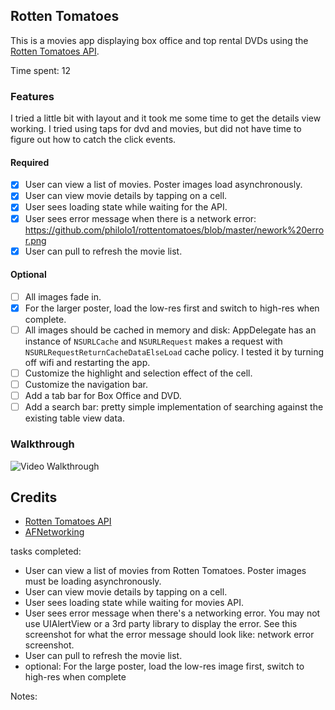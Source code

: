 ## Rotten Tomatoes

This is a movies app displaying box office and top rental DVDs using the [Rotten Tomatoes API](http://developer.rottentomatoes.com/docs/read/JSON).

Time spent: 12 

### Features

  I tried a little bit with layout and it took me some time to get the details view working. I tried using taps for dvd and movies, but did not have time to figure out how to catch the click events.

#### Required

- [x] User can view a list of movies. Poster images load asynchronously.
- [x] User can view movie details by tapping on a cell.
- [x] User sees loading state while waiting for the API.
- [x] User sees error message when there is a network error: https://github.com/philolo1/rottentomatoes/blob/master/nework%20error.png 
- [x] User can pull to refresh the movie list.

#### Optional

- [ ] All images fade in.
- [x] For the larger poster, load the low-res first and switch to high-res when complete.
- [ ] All images should be cached in memory and disk: AppDelegate has an instance of `NSURLCache` and `NSURLRequest` makes a request with `NSURLRequestReturnCacheDataElseLoad` cache policy. I tested it by turning off wifi and restarting the app.
- [ ] Customize the highlight and selection effect of the cell.
- [ ] Customize the navigation bar.
- [ ] Add a tab bar for Box Office and DVD.
- [ ] Add a search bar: pretty simple implementation of searching against the existing table view data.

### Walkthrough
![Video Walkthrough](http://i.imgur.com/9d4fXIm.gif)

Credits
---------
* [Rotten Tomatoes API](http://developer.rottentomatoes.com/docs/read/JSON)
* [AFNetworking](https://github.com/AFNetworking/AFNetworking)










tasks completed:

* User can view a list of movies from Rotten Tomatoes. Poster images must be loading asynchronously.
* User can view movie details by tapping on a cell.
* User sees loading state while waiting for movies API. 
* User sees error message when there's a networking error. You may not use UIAlertView or a 3rd party library to display the error. See this screenshot for what the error message should look like: network error screenshot.
* User can pull to refresh the movie list. 
* optional: For the large poster, load the low-res image first, switch to high-res when complete

Notes: 
